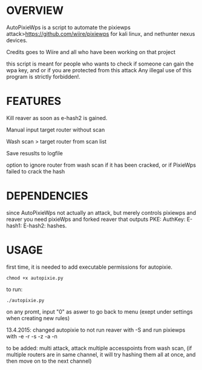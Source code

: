 # OVERVIEW

AutoPixieWps is a script to automate the pixiewps attack>https://github.com/wiire/pixiewps
for kali linux, and nethunter nexus devices.

Credits goes to Wiire and all who have been working on that project

this script is meant for people who wants to check if someone can gain the wpa key, 
and or if you are protected from this attack
Any illegal use of this program is strictly forbidden!.

# FEATURES

Kill reaver as soon as e-hash2 is gained.

Manual input target router without scan

Wash scan > target router from scan list

Save resuslts to logfile

option to ignore router from wash scan if it has been cracked, or if PixieWps failed to crack the hash


# DEPENDENCIES

since AutoPixieWps not actually an attack, but merely controls pixiewps and reaver
you need pixieWps and forked reaver that outputs PKE: AuthKey: E-hash1: E-hash2: hashes.

# USAGE

first time, it is needed to add executable permissions for autopixie.
```
chmod +x autopixie.py
```

to run:
```
./autopixie.py
```

on any promt, input "0" as aswer to go back to menu (exept under settings when creating new rules)

13.4.2015:
changed autopixie to not run reaver with -S and run pixiewps with  -e -r -s -z -a -n

to be added:
multi attack, attack multiple accesspoints from wash scan, (if multiple routers are in same channel, it will try hashing them all at once, and then move on to the next channel)
